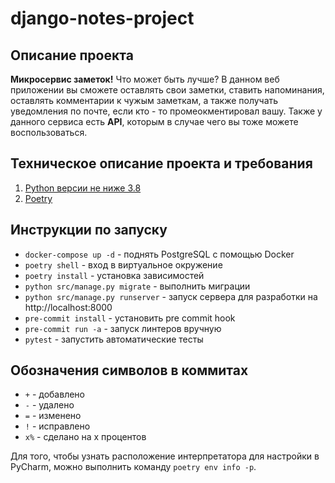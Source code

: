 # django-notes-project

## Описание проекта

**Микросервис заметок!** Что может быть лучше? В данном веб приложении вы сможете оставлять свои заметки, 
ставить напоминания, оставлять комментарии к чужым заметкам, а также получать уведомления по почте, если кто - то
промеокментировал вашу. Также у данного сервиса есть **API**, которым в случае чего вы тоже можете воспользоваться.

## Техническое описание проекта и требования

1. [Python версии не ниже 3.8](https://www.python.org/)
2. [Poetry](https://python-poetry.org/)

## Инструкции по запуску

- `docker-compose up -d` - поднять PostgreSQL с помощью Docker
- `poetry shell` - вход в виртуальное окружение
- `poetry install` - установка зависимостей
- `python src/manage.py migrate` - выполнить миграции
- `python src/manage.py runserver` - запуск сервера для разработки на http://localhost:8000
- `pre-commit install` - установить pre commit hook
- `pre-commit run -a` - запуск линтеров вручную
- `pytest` - запустить автоматические тесты

## Обозначения символов в коммитах

- `+` - добавлено
- `-` - удалено
- `=` - изменено
- `!` - исправлено
- `x%` - сделано на x процентов

Для того, чтобы узнать расположение интерпретатора для настройки в PyCharm,
можно выполнить команду `poetry env info -p`.